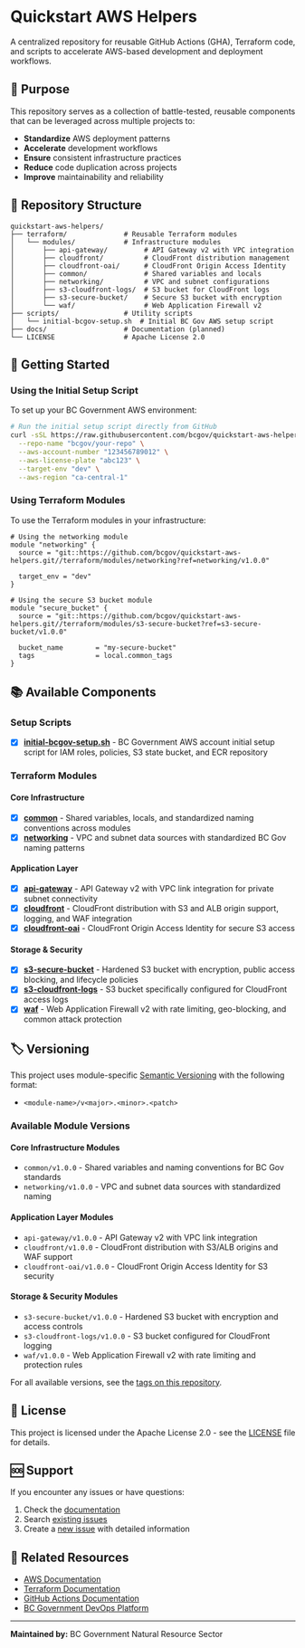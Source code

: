# Quickstart AWS Helpers

A centralized repository for reusable GitHub Actions (GHA), Terraform code, and scripts to accelerate AWS-based development and deployment workflows.

## 🎯 Purpose

This repository serves as a collection of battle-tested, reusable components that can be leveraged across multiple projects to:

- **Standardize** AWS deployment patterns
- **Accelerate** development workflows
- **Ensure** consistent infrastructure practices
- **Reduce** code duplication across projects
- **Improve** maintainability and reliability

## 📁 Repository Structure

```
quickstart-aws-helpers/
├── terraform/              # Reusable Terraform modules
│   └── modules/            # Infrastructure modules
│       ├── api-gateway/         # API Gateway v2 with VPC integration
│       ├── cloudfront/          # CloudFront distribution management
│       ├── cloudfront-oai/      # CloudFront Origin Access Identity
│       ├── common/              # Shared variables and locals
│       ├── networking/          # VPC and subnet configurations
│       ├── s3-cloudfront-logs/  # S3 bucket for CloudFront logs
│       ├── s3-secure-bucket/    # Secure S3 bucket with encryption
│       └── waf/                 # Web Application Firewall v2
├── scripts/                # Utility scripts
│   └── initial-bcgov-setup.sh  # Initial BC Gov AWS setup script
├── docs/                   # Documentation (planned)
└── LICENSE                 # Apache License 2.0
```

## 🚀 Getting Started

### Using the Initial Setup Script

To set up your BC Government AWS environment:

```bash
# Run the initial setup script directly from GitHub
curl -sSL https://raw.githubusercontent.com/bcgov/quickstart-aws-helpers/main/scripts/initial-bcgov-setup.sh | bash -s -- \
  --repo-name "bcgov/your-repo" \
  --aws-account-number "123456789012" \
  --aws-license-plate "abc123" \
  --target-env "dev" \
  --aws-region "ca-central-1"
```

### Using Terraform Modules

To use the Terraform modules in your infrastructure:

```hcl
# Using the networking module
module "networking" {
  source = "git::https://github.com/bcgov/quickstart-aws-helpers.git//terraform/modules/networking?ref=networking/v1.0.0"
  
  target_env = "dev"
}

# Using the secure S3 bucket module
module "secure_bucket" {
  source = "git::https://github.com/bcgov/quickstart-aws-helpers.git//terraform/modules/s3-secure-bucket?ref=s3-secure-bucket/v1.0.0"
  
  bucket_name        = "my-secure-bucket"
  tags               = local.common_tags
}
```

## 📚 Available Components

### Setup Scripts
- [x] **[initial-bcgov-setup.sh](scripts/initial-bcgov-setup.sh)** - BC Government AWS account initial setup script for IAM roles, policies, S3 state bucket, and ECR repository

### Terraform Modules

#### Core Infrastructure
- [x] **[common](terraform/modules/common/)** - Shared variables, locals, and standardized naming conventions across modules
- [x] **[networking](terraform/modules/networking/)** - VPC and subnet data sources with standardized BC Gov naming patterns

#### Application Layer
- [x] **[api-gateway](terraform/modules/api-gateway/)** - API Gateway v2 with VPC link integration for private subnet connectivity
- [x] **[cloudfront](terraform/modules/cloudfront/)** - CloudFront distribution with S3 and ALB origin support, logging, and WAF integration
- [x] **[cloudfront-oai](terraform/modules/cloudfront-oai/)** - CloudFront Origin Access Identity for secure S3 access

#### Storage & Security
- [x] **[s3-secure-bucket](terraform/modules/s3-secure-bucket/)** - Hardened S3 bucket with encryption, public access blocking, and lifecycle policies
- [x] **[s3-cloudfront-logs](terraform/modules/s3-cloudfront-logs/)** - S3 bucket specifically configured for CloudFront access logs
- [x] **[waf](terraform/modules/waf/)** - Web Application Firewall v2 with rate limiting, geo-blocking, and common attack protection

## 🏷️ Versioning

This project uses module-specific [Semantic Versioning](https://semver.org/) with the following format:
- `<module-name>/v<major>.<minor>.<patch>`

### Available Module Versions

#### Core Infrastructure Modules
- `common/v1.0.0` - Shared variables and naming conventions for BC Gov standards
- `networking/v1.0.0` - VPC and subnet data sources with standardized naming

#### Application Layer Modules
- `api-gateway/v1.0.0` - API Gateway v2 with VPC link integration
- `cloudfront/v1.0.0` - CloudFront distribution with S3/ALB origins and WAF support
- `cloudfront-oai/v1.0.0` - CloudFront Origin Access Identity for S3 security

#### Storage & Security Modules
- `s3-secure-bucket/v1.0.0` - Hardened S3 bucket with encryption and access controls
- `s3-cloudfront-logs/v1.0.0` - S3 bucket configured for CloudFront logging
- `waf/v1.0.0` - Web Application Firewall v2 with rate limiting and protection rules

For all available versions, see the [tags on this repository](https://github.com/bcgov/quickstart-aws-helpers/tags).

## 📄 License

This project is licensed under the Apache License 2.0 - see the [LICENSE](LICENSE) file for details.

## 🆘 Support

If you encounter any issues or have questions:

1. Check the [documentation](docs/)
2. Search [existing issues](https://github.com/bcgov/quickstart-aws-helpers/issues)
3. Create a [new issue](https://github.com/bcgov/quickstart-aws-helpers/issues/new) with detailed information

## 🔗 Related Resources

- [AWS Documentation](https://docs.aws.amazon.com/)
- [Terraform Documentation](https://www.terraform.io/docs/)
- [GitHub Actions Documentation](https://docs.github.com/en/actions)
- [BC Government DevOps Platform](https://developer.gov.bc.ca/docs/default/component/public-cloud-techdocs/aws/)

---
**Maintained by:** BC Government Natural Resource Sector